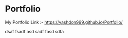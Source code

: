 # Portfolio
My Portfolio Link :-
https://yashdon999.github.io/Portfolio/


dsaf
fsadf
asd
sadf
fasd
sdfa
